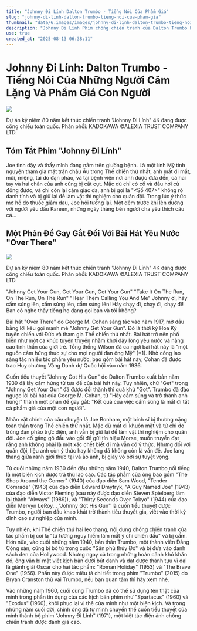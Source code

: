 ```yaml
---
title: "Johnny Đi Lính Dalton Trumbo - Tiếng Nói Của Phẩm Giá"
slug: "johnny-di-linh-dalton-trumbo-tieng-noi-cua-pham-gia"
thumbnail: "data/6.images/images/johnny-di-linh-dalton-trumbo-tieng-noi-cua-pham-gia.webp"
description: "Johnny Đi Lính Phim chống chiến tranh của Dalton Trumbo biểu tượng phẩm giá con người."
use: true
created_at: "2025-08-13 06:38:11"
---
```


# Johnny Đi Lính: Dalton Trumbo - Tiếng Nói Của Những Người Câm Lặng Và Phẩm Giá Con Người

![](/images/20250812-00010000-cinemore-000-1-view.webp)

Dự án kỷ niệm 80 năm kết thúc chiến tranh "Johnny Đi Lính" 4K đang được công chiếu toàn quốc. Phân phối: KADOKAWA ©ALEXIA TRUST COMPANY LTD.

## Tóm Tắt Phim "Johnny Đi Lính"

Joe tỉnh dậy và thấy mình đang nằm trên giường bệnh. Là một lính Mỹ tình nguyện tham gia mặt trận châu Âu trong Thế chiến thứ nhất, anh mất đi mắt, mũi, miệng, tai do đạn pháo, và tại bệnh viện nơi anh được đưa đến, cả hai tay và hai chân của anh cũng bị cắt cụt. Mặc dù chỉ có cổ và đầu hơi cử động được, và chỉ còn lại cảm giác da, anh bị gọi là "<Số 407>" không rõ danh tính và bị giữ lại để làm vật thí nghiệm cho quân đội. Trong lúc ý thức mơ hồ do thuốc giảm đau, Joe hồi tưởng lại. Một đêm trước khi lên đường với người yêu dấu Kareen, những ngày tháng bên người cha yêu thích câu cá...

## Một Phản Đề Gay Gắt Đối Với Bài Hát Yêu Nước "Over There"

![](/images/20250812-00010000-cinemore-001-1-view.webp)

Dự án kỷ niệm 80 năm kết thúc chiến tranh "Johnny Đi Lính" 4K đang được công chiếu toàn quốc. Phân phối: KADOKAWA ©ALEXIA TRUST COMPANY LTD.

"Johnny Get Your Gun, Get Your Gun, Get Your Gun"
"Take It On The Run, On The Run, On The Run"
"Hear Them Calling You And Me"
Johnny ơi, hãy cầm súng lên, cầm súng lên, cầm súng lên!
Hãy chạy đi, chạy đi, chạy đi!
Bạn có nghe thấy tiếng họ đang gọi bạn và tôi không?

Bài hát "Over There" do George M. Cohan sáng tác vào năm 1917, mở đầu bằng lời kêu gọi mạnh mẽ "Johnny Get Your Gun". Đó là thời kỳ Hoa Kỳ tuyên chiến với Đức và tham gia Thế chiến thứ nhất. Bài hát trở nên phổ biến như một ca khúc tuyên truyền nhằm khơi dậy lòng yêu nước và nâng cao tinh thần của giới trẻ. Tổng thống Wilson đã ca ngợi bài hát này là "một nguồn cảm hứng thực sự cho mọi người đàn ông Mỹ" (*1). Nhờ công lao sáng tác nhiều tác phẩm yêu nước, bao gồm bài hát này, Cohan đã được trao Huy chương Vàng Danh dự Quốc hội vào năm 1936.

Cuốn tiểu thuyết "Johnny Got His Gun" do Dalton Trumbo xuất bản năm 1939 đã lấy cảm hứng từ tựa đề của bài hát này. Tuy nhiên, chữ "Get" trong "Johnny Get Your Gun" đã được đổi thành thì quá khứ "Got". Trumbo đã đảo ngược lời bài hát của George M. Cohan, từ "Hãy cầm súng và trở thành anh hùng!" thành một phản đề gay gắt: "Kết quả của việc cầm súng là mất đi tất cả phẩm giá của một con người".

Nhân vật chính của câu chuyện là Joe Bonham, một binh sĩ bị thương nặng toàn thân trong Thế chiến thứ nhất. Mặc dù mất đi khuôn mặt và tứ chi do trúng đạn pháo trực diện, anh vẫn bị giữ lại để làm vật thí nghiệm cho quân đội. Joe cố gắng gõ đầu vào gối để gửi tín hiệu Morse, muốn truyền đạt rằng anh không phải là một xác chết biết đi mà vẫn có ý thức. Nhưng đối với quân đội, liệu anh còn ý thức hay không đã không còn là vấn đề. Joe lang thang giữa ranh giới thực tại và ảo ảnh, bị giày vò bởi sự tuyệt vọng.

Từ cuối những năm 1930 đến đầu những năm 1940, Dalton Trumbo nổi tiếng là một biên kịch được trả thù lao cao. Các tác phẩm của ông bao gồm "The Shop Around the Corner" (1940) của đạo diễn Sam Wood, "Tender Comrade" (1943) của đạo diễn Edward Dmytryk, "A Guy Named Joe" (1943) của đạo diễn Victor Fleming (sau này được đạo diễn Steven Spielberg làm lại thành "Always" (1989)), và "Thirty Seconds Over Tokyo" (1944) của đạo diễn Mervyn LeRoy... "Johnny Got His Gun" là cuốn tiểu thuyết được Trumbo, người ban đầu khao khát trở thành tiểu thuyết gia, viết vào thời kỳ đỉnh cao sự nghiệp của mình.

Tuy nhiên, khi Thế chiến thứ hai leo thang, nội dung chống chiến tranh của tác phẩm bị coi là "tư tưởng nguy hiểm làm mất ý chí chiến đấu" và bị cấm. Hơn nữa, vào cuối những năm 1940, bản thân Trumbo, một thành viên Đảng Cộng sản, cũng bị bỏ tù trong cuộc "Săn phù thủy Đỏ" và bị đưa vào danh sách đen của Hollywood. Nhưng ngay cả trong những hoàn cảnh khó khăn đó, ông vẫn bí mật viết kịch bản dưới bút danh và đạt được thành tựu vĩ đại là giành giải Oscar cho hai tác phẩm: "Roman Holiday" (1953) và "The Brave One" (1956). Phần này được miêu tả chi tiết trong phim "Trumbo" (2015) do Bryan Cranston thủ vai Trumbo, nếu bạn quan tâm thì hãy xem nhé.

Vào những năm 1960, cuối cùng Trumbo đã có thể sử dụng tên thật của mình trong phần tín dụng của các kịch bản phim như "Spartacus" (1960) và "Exodus" (1960), khôi phục lại vị thế của mình như một biên kịch. Và trong những năm cuối đời, chính ông đã tự mình chuyển thể cuốn tiểu thuyết của mình thành bộ phim "Johnny Đi Lính" (1971), một kiệt tác điện ảnh chống chiến tranh được đánh giá cao.
